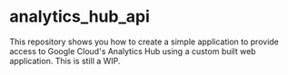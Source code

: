 # analytics_hub_api

This repository shows you how to create a simple application to provide access to Google Cloud's Analytics Hub using a custom built web application. This is still a WIP.

